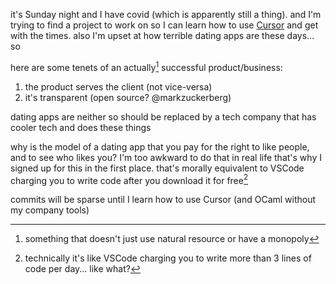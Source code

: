 it's Sunday night and I have covid (which is apparently still a thing). and I'm trying to find a project to work on so I can learn how to use [Cursor](https://www.cursor.com) and get with the times. also I'm upset at how terrible dating apps are these days... so

here are some tenets of an actually[^1] successful product/business:

1. the product serves the client (not vice-versa)
2. it's transparent (open source? @markzuckerberg)

dating apps are neither so should be replaced by a tech company that has cooler tech and does these things

why is the model of a dating app that you pay for the right to like people, and to see who likes you? I'm too awkward to do that in real life that's why I signed up for this in the first place. that's morally equivalent to VSCode charging you to write code after you download it for free[^2]

commits will be sparse until I learn how to use Cursor (and OCaml without my company tools)

[^1]: something that doesn't just use natural resource or have a monopoly
[^2]: technically it's like VSCode charging you to write more than 3 lines of code per day... like what?